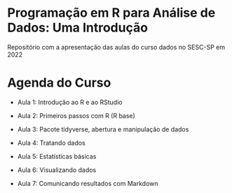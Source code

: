 # Programação em R para Análise de Dados: Uma Introdução
Repositório com a apresentação das aulas do curso dados no SESC-SP em 2022

# Agenda do Curso

- Aula 1: Introdução ao R e ao RStudio

- Aula 2: Primeiros passos com R (R base)

- Aula 3: Pacote tidyverse, abertura e manipulação de dados

- Aula 4: Tratando dados

- Aula 5: Estatísticas básicas

- Aula 6: Visualizando dados

- Aula 7: Comunicando resultados com Markdown
